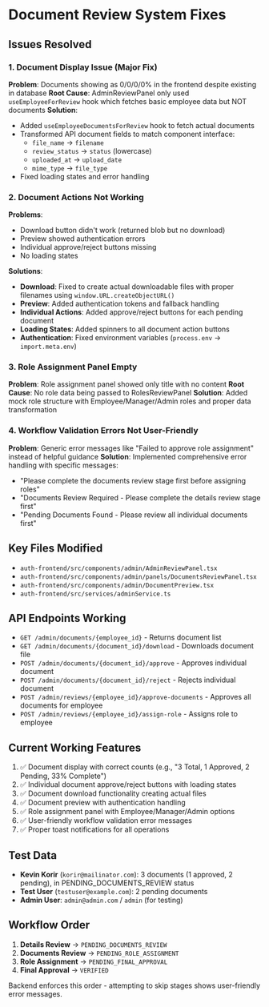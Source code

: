 # Document Review System Fixes

## Issues Resolved

### 1. Document Display Issue (Major Fix)
**Problem**: Documents showing as 0/0/0/0% in the frontend despite existing in database
**Root Cause**: AdminReviewPanel only used `useEmployeeForReview` hook which fetches basic employee data but NOT documents
**Solution**: 
- Added `useEmployeeDocumentsForReview` hook to fetch actual documents
- Transformed API document fields to match component interface:
  - `file_name` → `filename`
  - `review_status` → `status` (lowercase) 
  - `uploaded_at` → `upload_date`
  - `mime_type` → `file_type`
- Fixed loading states and error handling

### 2. Document Actions Not Working
**Problems**: 
- Download button didn't work (returned blob but no download)
- Preview showed authentication errors
- Individual approve/reject buttons missing
- No loading states

**Solutions**:
- **Download**: Fixed to create actual downloadable files with proper filenames using `window.URL.createObjectURL()`
- **Preview**: Added authentication tokens and fallback handling
- **Individual Actions**: Added approve/reject buttons for each pending document
- **Loading States**: Added spinners to all document action buttons
- **Authentication**: Fixed environment variables (`process.env` → `import.meta.env`)

### 3. Role Assignment Panel Empty
**Problem**: Role assignment panel showed only title with no content
**Root Cause**: No role data being passed to RolesReviewPanel
**Solution**: Added mock role structure with Employee/Manager/Admin roles and proper data transformation

### 4. Workflow Validation Errors Not User-Friendly  
**Problem**: Generic error messages like "Failed to approve role assignment" instead of helpful guidance
**Solution**: Implemented comprehensive error handling with specific messages:
- "Please complete the documents review stage first before assigning roles"
- "Documents Review Required - Please complete the details review stage first"
- "Pending Documents Found - Please review all individual documents first"

## Key Files Modified
- `auth-frontend/src/components/admin/AdminReviewPanel.tsx`
- `auth-frontend/src/components/admin/panels/DocumentsReviewPanel.tsx`  
- `auth-frontend/src/components/admin/DocumentPreview.tsx`
- `auth-frontend/src/services/adminService.ts`

## API Endpoints Working
- `GET /admin/documents/{employee_id}` - Returns document list
- `GET /admin/documents/{document_id}/download` - Downloads document file
- `POST /admin/documents/{document_id}/approve` - Approves individual document
- `POST /admin/documents/{document_id}/reject` - Rejects individual document
- `POST /admin/reviews/{employee_id}/approve-documents` - Approves all documents for employee
- `POST /admin/reviews/{employee_id}/assign-role` - Assigns role to employee

## Current Working Features
1. ✅ Document display with correct counts (e.g., "3 Total, 1 Approved, 2 Pending, 33% Complete")
2. ✅ Individual document approve/reject buttons with loading states
3. ✅ Document download functionality creating actual files
4. ✅ Document preview with authentication handling
5. ✅ Role assignment panel with Employee/Manager/Admin options
6. ✅ User-friendly workflow validation error messages
7. ✅ Proper toast notifications for all operations

## Test Data
- **Kevin Korir** (`korir@mailinator.com`): 3 documents (1 approved, 2 pending), in PENDING_DOCUMENTS_REVIEW status
- **Test User** (`testuser@example.com`): 2 pending documents
- **Admin User**: `admin@admin.com` / `admin` (for testing)

## Workflow Order
1. **Details Review** → `PENDING_DOCUMENTS_REVIEW`
2. **Documents Review** → `PENDING_ROLE_ASSIGNMENT` 
3. **Role Assignment** → `PENDING_FINAL_APPROVAL`
4. **Final Approval** → `VERIFIED`

Backend enforces this order - attempting to skip stages shows user-friendly error messages.